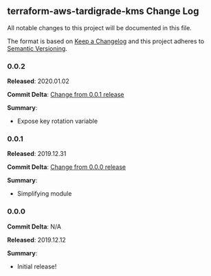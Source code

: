 ## terraform-aws-tardigrade-kms Change Log

All notable changes to this project will be documented in this file.

The format is based on [Keep a Changelog](http://keepachangelog.com/) and this project adheres to [Semantic Versioning](http://semver.org/).

### 0.0.2

**Released**: 2020.01.02

**Commit Delta**: [Change from 0.0.1 release](https://github.com/plus3it/terraform-aws-tardigrade-kms/compare/0.0.1...0.0.2)

**Summary**:

*   Expose key rotation variable

### 0.0.1

**Released**: 2019.12.31

**Commit Delta**: [Change from 0.0.0 release](https://github.com/plus3it/terraform-aws-tardigrade-kms/compare/0.0.0...0.0.1)

**Summary**:

*   Simplifying module

### 0.0.0

**Commit Delta**: N/A

**Released**: 2019.12.12

**Summary**:

*   Initial release!
